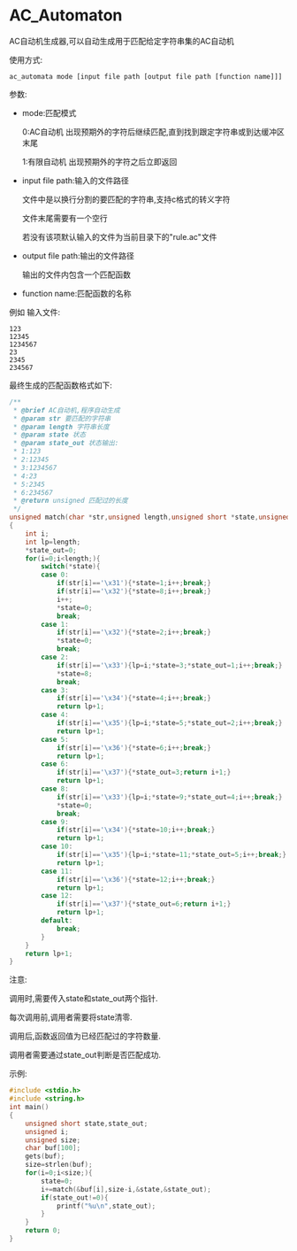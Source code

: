 # AC_Automaton

AC自动机生成器,可以自动生成用于匹配给定字符串集的AC自动机

使用方式:
```shell
ac_automata mode [input file path [output file path [function name]]]
```
参数:

- mode:匹配模式

  0:AC自动机   出现预期外的字符后继续匹配,直到找到跟定字符串或到达缓冲区末尾
  
  1:有限自动机 出现预期外的字符之后立即返回
  
- input file path:输入的文件路径

  文件中是以换行分割的要匹配的字符串,支持c格式的转义字符
  
  文件末尾需要有一个空行
  
  若没有该项默认输入的文件为当前目录下的"rule.ac"文件
  
- output file path:输出的文件路径

  输出的文件内包含一个匹配函数
  
- function name:匹配函数的名称


例如 输入文件:
```
123
12345
1234567
23
2345
234567

```
最终生成的匹配函数格式如下:
```c
/**
 * @brief AC自动机,程序自动生成
 * @param str 要匹配的字符串
 * @param length 字符串长度
 * @param state 状态
 * @param state_out 状态输出:
 * 1:123
 * 2:12345
 * 3:1234567
 * 4:23
 * 5:2345
 * 6:234567
 * @return unsigned 匹配过的长度
 */
unsigned match(char *str,unsigned length,unsigned short *state,unsigned short *state_out)
{
    int i;
    int lp=length;
    *state_out=0;
    for(i=0;i<length;){
        switch(*state){
        case 0:
            if(str[i]=='\x31'){*state=1;i++;break;}
            if(str[i]=='\x32'){*state=8;i++;break;}
            i++;
            *state=0;
            break;
        case 1:
            if(str[i]=='\x32'){*state=2;i++;break;}
            *state=0;
            break;
        case 2:
            if(str[i]=='\x33'){lp=i;*state=3;*state_out=1;i++;break;}
            *state=8;
            break;
        case 3:
            if(str[i]=='\x34'){*state=4;i++;break;}
            return lp+1;
        case 4:
            if(str[i]=='\x35'){lp=i;*state=5;*state_out=2;i++;break;}
            return lp+1;
        case 5:
            if(str[i]=='\x36'){*state=6;i++;break;}
            return lp+1;
        case 6:
            if(str[i]=='\x37'){*state_out=3;return i+1;}
            return lp+1;
        case 8:
            if(str[i]=='\x33'){lp=i;*state=9;*state_out=4;i++;break;}
            *state=0;
            break;
        case 9:
            if(str[i]=='\x34'){*state=10;i++;break;}
            return lp+1;
        case 10:
            if(str[i]=='\x35'){lp=i;*state=11;*state_out=5;i++;break;}
            return lp+1;
        case 11:
            if(str[i]=='\x36'){*state=12;i++;break;}
            return lp+1;
        case 12:
            if(str[i]=='\x37'){*state_out=6;return i+1;}
            return lp+1;
        default:
            break;
        }
    }
    return lp+1;
}
```
注意:

调用时,需要传入state和state_out两个指针.

每次调用前,调用者需要将state清零.

调用后,函数返回值为已经匹配过的字符数量.

调用者需要通过state_out判断是否匹配成功.

示例:
```c
#include <stdio.h>
#include <string.h>
int main()
{
    unsigned short state,state_out;
    unsigned i;
    unsigned size;
    char buf[100];
    gets(buf);
    size=strlen(buf);
    for(i=0;i<size;){
        state=0;
        i+=match(&buf[i],size-i,&state,&state_out);
        if(state_out!=0){
            printf("%u\n",state_out);
        }
    }
    return 0;
}
```
